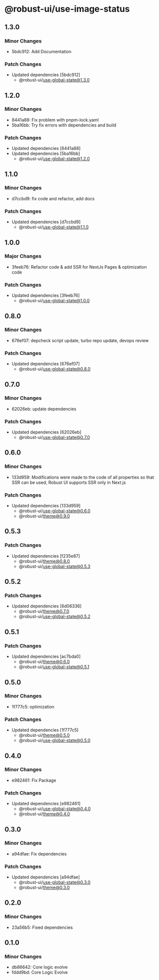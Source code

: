 # @robust-ui/use-image-status

## 1.3.0

### Minor Changes

- 5bdc912: Add Documentation

### Patch Changes

- Updated dependencies [5bdc912]
  - @robust-ui/use-global-state@1.3.0

## 1.2.0

### Minor Changes

- 8441a88: Fix problem with pnpm-lock.yaml
- 5ba16bb: Try fix errors with dependencies and build

### Patch Changes

- Updated dependencies [8441a88]
- Updated dependencies [5ba16bb]
  - @robust-ui/use-global-state@1.2.0

## 1.1.0

### Minor Changes

- d7ccbd9: fix code and refactor, add docs

### Patch Changes

- Updated dependencies [d7ccbd9]
  - @robust-ui/use-global-state@1.1.0

## 1.0.0

### Major Changes

- 3feeb76: Refactor code & add SSR for NextJs Pages & optimization code

### Patch Changes

- Updated dependencies [3feeb76]
  - @robust-ui/use-global-state@1.0.0

## 0.8.0

### Minor Changes

- 676ef07: depcheck script update, turbo repo update, devops review

### Patch Changes

- Updated dependencies [676ef07]
  - @robust-ui/use-global-state@0.8.0

## 0.7.0

### Minor Changes

- 62026eb: update dependencies

### Patch Changes

- Updated dependencies [62026eb]
  - @robust-ui/use-global-state@0.7.0

## 0.6.0

### Minor Changes

- 133d959: Modifications were made to the code of all properties so that SSR can be used, Robust UI supports SSR only in Next.js

### Patch Changes

- Updated dependencies [133d959]
  - @robust-ui/use-global-state@0.6.0
  - @robust-ui/theme@0.9.0

## 0.5.3

### Patch Changes

- Updated dependencies [f235e87]
  - @robust-ui/theme@0.8.0
  - @robust-ui/use-global-state@0.5.3

## 0.5.2

### Patch Changes

- Updated dependencies [6d06336]
  - @robust-ui/theme@0.7.0
  - @robust-ui/use-global-state@0.5.2

## 0.5.1

### Patch Changes

- Updated dependencies [ac7bda0]
  - @robust-ui/theme@0.6.0
  - @robust-ui/use-global-state@0.5.1

## 0.5.0

### Minor Changes

- 1f777c5: optimization

### Patch Changes

- Updated dependencies [1f777c5]
  - @robust-ui/theme@0.5.0
  - @robust-ui/use-global-state@0.5.0

## 0.4.0

### Minor Changes

- e982461: Fix Package

### Patch Changes

- Updated dependencies [e982461]
  - @robust-ui/use-global-state@0.4.0
  - @robust-ui/theme@0.4.0

## 0.3.0

### Minor Changes

- a94dfae: Fix dependencies

### Patch Changes

- Updated dependencies [a94dfae]
  - @robust-ui/use-global-state@0.3.0
  - @robust-ui/theme@0.3.0

## 0.2.0

### Minor Changes

- 23a56b5: Fixed dependencies

## 0.1.0

### Minor Changes

- db86642: Core logic evolve
- fddd9bd: Core Logic Evolve
